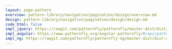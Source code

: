 ```yaml
---
layout: page-pattern
overview: pattern-library/navigation/pagination/design/overview.md
design: pattern-library/navigation/pagination/design/design.md
code_html: false
impl_jquery: https://rawgit.com/patternfly/patternfly/master-dist/dist/tests/pagination.html
impl_angular: https://www.patternfly.org/angular-patternfly/#/api/patternfly.pagination.component:pfPagination
impl_ng: https://rawgit.com/patternfly/patternfly-ng/master-dist/dist-demo/#/pagination
---
```

